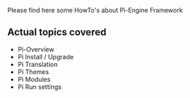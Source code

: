 Please find here some HowTo's about Pi-Engine Framework

Actual topics covered
---------------------
* Pi-Overview
* Pi Install / Upgrade
* Pi Translation
* Pi Themes
* Pi Modules
* Pi Run settings

